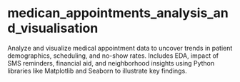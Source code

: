 # medican_appointments_analysis_and_visualisation
Analyze and visualize medical appointment data to uncover trends in patient demographics, scheduling, and no-show rates. Includes EDA, impact of SMS reminders, financial aid, and neighborhood insights using Python libraries like Matplotlib and Seaborn to illustrate key findings.
